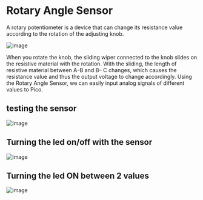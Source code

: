 # Rotary Angle Sensor 

A rotary potentiometer is a device that can change its resistance value according to the rotation of the adjusting knob.

![image](https://user-images.githubusercontent.com/124889423/222922284-c89e0ae9-6b17-4952-8fdd-5dc14c489392.png)

When you rotate the knob, the sliding wiper connected to the knob slides on the resistive
material with the rotation. With the sliding, the length of resistive material between A–B and B–
C changes, which causes the resistance value and thus the output voltage to change accordingly.
Using the Rotary Angle Sensor, we can easily input analog signals of different values to Pico.


## testing the sensor


![image](https://user-images.githubusercontent.com/124889423/222919915-2593b499-2cd0-49d7-afdb-646c8c0274c3.png)

## Turning the led on/off with the sensor

![image](https://user-images.githubusercontent.com/124889423/222920843-d6744f23-f4d8-4fa5-b042-6c8851db631b.png)


## Turning the led ON between 2 values

![image](https://user-images.githubusercontent.com/124889423/222921216-02148b59-d03e-40d1-ad97-b58baca716d1.png)

